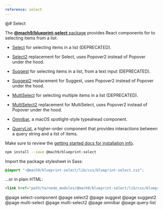 ```yaml
---
reference: select
---
```


@# Select

The [__@mach9/blueprint-select__ package](https://www.npmjs.com/package/@mach9/blueprint-select)
provides React components for to selecting items from a list:

- [Select](#select/select-component) for selecting items in a list (DEPRECATED).

- [Select2](#select/select2) replacement for Select, uses Popover2 instead of Popover under the hood.

- [Suggest](#select/suggest) for selecting items in a list, from a text input (DEPRECATED).

- [Suggest2](#select/suggest2) replacement for Suggest, uses Popover2 instead of Popover under the hood.

- [MultiSelect](#select/multi-select) for selecting multiple items in a list (DEPRECATED).

- [MultiSelect2](#select/multi-select2) replacement for MultiSelect, uses Popover2 instead of Popover under the hood.

- [Omnibar](#select/omnibar), a macOS spotlight-style typeahead component.

- [QueryList](#select/query-list), a higher-order component that provides interactions between a query string and a list of items.

Make sure to review the [getting started docs for installation info](#blueprint/getting-started).

```sh
npm install --save @mach9/blueprint-select
```

Import the package stylesheet in Sass:

```scss
@import "~@mach9/blueprint-select/lib/css/blueprint-select.css";
```

...or in plain HTML:

```html
<link href="path/to/node_modules/@mach9/blueprint-select/lib/css/blueprint-select.css" rel="stylesheet" />
```

@page select-component
@page select2
@page suggest
@page suggest2
@page multi-select
@page multi-select2
@page omnibar
@page query-list
